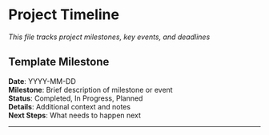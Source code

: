 # Project Timeline

*This file tracks project milestones, key events, and deadlines*

## Template Milestone
**Date**: YYYY-MM-DD  
**Milestone**: Brief description of milestone or event  
**Status**: Completed, In Progress, Planned  
**Details**: Additional context and notes  
**Next Steps**: What needs to happen next  

---

